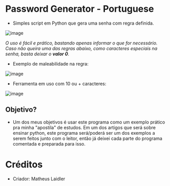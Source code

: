 # Password Generator - Portuguese
  -   Simples script em Python que gera uma senha com regra definida.

![image](https://github.com/matheuslaidler/PasswdGen/assets/76860503/ec4044b7-e1b3-4205-a004-4ee307f71f33)

*O uso é fácil e prático, bastando apenas informar o que for necessário. Caso não queira uma das regras abaixo, como caracteres especiais na senha, basta deixar o **valor 0**.*

  -  Exemplo de maleabilidade na regra:

![image](https://github.com/matheuslaidler/PasswdGen/assets/76860503/da590feb-a4e0-41fd-87f8-e6770c8871b3)

  -  Ferramenta em uso com 10 ou + caracteres:

![image](https://github.com/matheuslaidler/PasswdGen/assets/76860503/7b8ea00f-5636-4e98-b849-15e04d9a4816)

## Objetivo?
 - Um dos meus objetivos é usar este programa como um exemplo prático pra minha "apostila" de estudos. Em um dos artigos que será sobre ensinar python, este programa será/poderá ser um dos exemplos a serem feitos junto com o leitor, então já deixei cada parte do programa comentada e preparada para isso.

# Créditos
- Criador: Matheus Laidler
